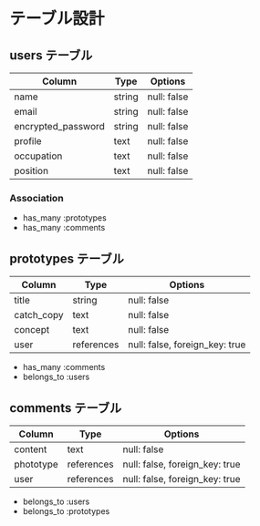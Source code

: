 # テーブル設計

## users テーブル

| Column             | Type   | Options     |
| ------------------ | ------ | ----------- |
| name               | string | null: false |
| email              | string | null: false |
| encrypted_password | string | null: false |
| profile            | text   | null: false |
| occupation         | text   | null: false |
| position           | text   | null: false |

### Association

- has_many :prototypes
- has_many :comments

## prototypes テーブル

| Column             | Type        | Options                        |
| ------------------ | ----------- | ------------------------------ |
| title              | string      | null: false                    |
| catch_copy         | text        | null: false                    |
| concept            | text        | null: false                    |
| user               | references  | null: false, foreign_key: true |

- has_many :comments
- belongs_to :users


## comments テーブル

| Column             | Type        | Options                        |
| ------------------ | ----------- | ------------------------------ |
| content            | text        | null: false                    |
| phototype          | references  | null: false, foreign_key: true |
| user               | references  | null: false, foreign_key: true |

- belongs_to :users
- belongs_to :prototypes
